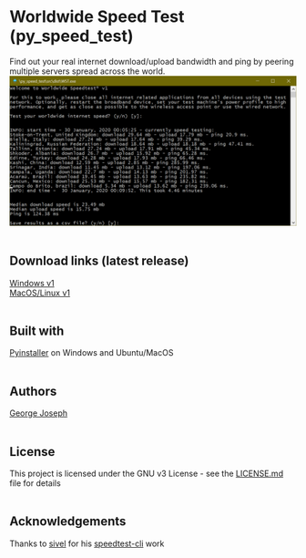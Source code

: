 # Worldwide Speed Test (py_speed_test)
Find out your real internet download/upload bandwidth and ping by peering multiple servers spread across the world.
![operational_screenshot](./src/operational_screenshot.png "Operational screenshot")
<br><br>
## Download links (latest release)
[Windows v1](https://raw.githubusercontent.com/cibic89/py_speed_test/master/src/dist/WST.exe)<br>
[MacOS/Linux v1](https://raw.githubusercontent.com/cibic89/py_speed_test/master/src/dist/WST)
<br><br>
## Built with
[Pyinstaller](https://pypi.org/project/PyInstaller/) on Windows and Ubuntu/MacOS
<br><br>
## Authors
[George Joseph](https://www.linkedin.com/in/gjoseph1/)
<br><br>
## License
This project is licensed under the GNU v3 License - see the [LICENSE.md](https://github.com/cibic89/py_speed_test/blob/master/LICENSE.md) file for details
<br><br>
## Acknowledgements
Thanks to [sivel](https://github.com/sivel) for his [speedtest-cli](https://github.com/sivel/speedtest-cli/blob/master/speedtest.py) work
